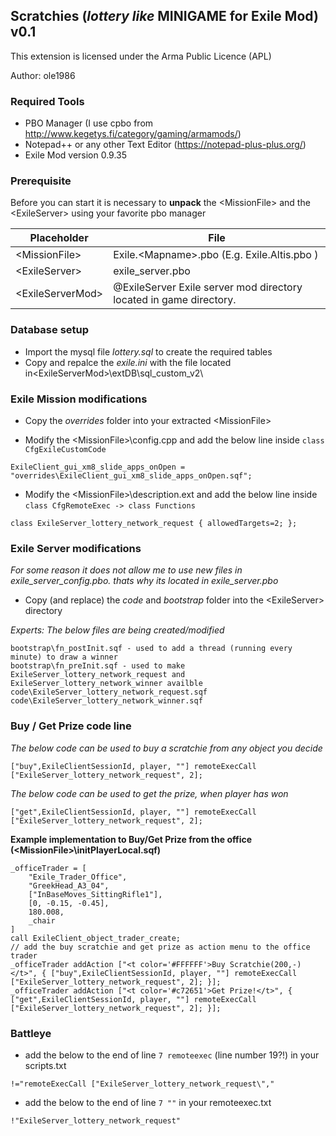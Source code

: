 ## Scratchies (*lottery like* MINIGAME for Exile Mod) v0.1

This extension is licensed under the Arma Public Licence (APL)

Author: ole1986

### Required Tools

+ PBO Manager (I use cpbo from http://www.kegetys.fi/category/gaming/armamods/)
+ Notepad++ or any other Text Editor (https://notepad-plus-plus.org/)
+ Exile Mod version 0.9.35

### Prerequisite

Before you can start it is necessary to **unpack** the &lt;MissionFile&gt; and the &lt;ExileServer&gt; using your favorite pbo manager

Placeholder            | File
---------------------- | -------------
&lt;MissionFile&gt;    | Exile.&lt;Mapname&gt;.pbo (E.g. Exile.Altis.pbo )
&lt;ExileServer&gt;    | exile_server.pbo
&lt;ExileServerMod&gt; | @ExileServer Exile server mod directory located in game directory.

### Database setup

+ Import the mysql file *lottery.sql* to create the required tables
+ Copy and repalce the *exile.ini* with the file located in&lt;ExileServerMod&gt;\extDB\sql_custom_v2\

### Exile Mission modifications

+ Copy the *overrides* folder into your extracted &lt;MissionFile&gt;

+ Modify the &lt;MissionFile&gt;\config.cpp and add the below line inside `class CfgExileCustomCode`

```
ExileClient_gui_xm8_slide_apps_onOpen = "overrides\ExileClient_gui_xm8_slide_apps_onOpen.sqf";
```

+ Modify the &lt;MissionFile&gt;\description.ext and add the below line inside  `class CfgRemoteExec -> class Functions`

```
class ExileServer_lottery_network_request { allowedTargets=2; };
```

### Exile Server modifications

*For some reason it does not allow me to use new files in exile_server_config.pbo. thats why its located in exile_server.pbo*

+ Copy (and replace) the *code* and *bootstrap* folder into the &lt;ExileServer&gt; directory

*Experts: The below files are being created/modified*

```
bootstrap\fn_postInit.sqf - used to add a thread (running every minute) to draw a winner
bootstrap\fn_preInit.sqf - used to make ExileServer_lottery_network_request and ExileServer_lottery_network_winner availble
code\ExileServer_lottery_network_request.sqf
code\ExileServer_lottery_network_winner.sqf
```

### Buy / Get Prize code line

*The below code can be used to buy a scratchie from any object you decide*

`["buy",ExileClientSessionId, player, ""] remoteExecCall ["ExileServer_lottery_network_request", 2];`

*The below code can be used to get the prize, when player has won*

`["get",ExileClientSessionId, player, ""] remoteExecCall ["ExileServer_lottery_network_request", 2];`

**Example implementation to Buy/Get Prize from the office (&lt;MissionFile&gt;\initPlayerLocal.sqf)**
```
_officeTrader = [
    "Exile_Trader_Office",
    "GreekHead_A3_04",
    ["InBaseMoves_SittingRifle1"],
    [0, -0.15, -0.45],
    180.008,
    _chair
]
call ExileClient_object_trader_create;
// add the buy scratchie and get prize as action menu to the office trader
_officeTrader addAction ["<t color='#FFFFFF'>Buy Scratchie(200,-)</t>", { ["buy",ExileClientSessionId, player, ""] remoteExecCall ["ExileServer_lottery_network_request", 2]; }];
_officeTrader addAction ["<t color='#c72651'>Get Prize!</t>", { ["get",ExileClientSessionId, player, ""] remoteExecCall ["ExileServer_lottery_network_request", 2]; }];
```

### Battleye

+ add the below to the end of line `7 remoteexec` (line number 19?!) in your scripts.txt

 `!="remoteExecCall ["ExileServer_lottery_network_request\","`

+ add the below to the end of line `7 ""` in your remoteexec.txt

 `!"ExileServer_lottery_network_request"`
